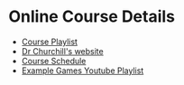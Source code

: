 # Online Course Details

-   [Course Playlist](https://www.youtube.com/watch?v=S7lXSihz0ac&list=PL_xRyXins848nDj2v-TJYahzvs-XW9sVV)
-   [Dr Churchill's website](http://www.cs.mun.ca/~dchurchill/)
-   [Course Schedule](https://docs.google.com/spreadsheets/d/1pf7QuMVnK-HVtdF63RUkaFSkfQY0Um4SP8Ye_p2Slbo/edit#gid=0)
-   [Example Games Youtube Playlist](https://www.youtube.com/watch?v=SdfTWG2c1wM&list=PL_xRyXins848tDbllAgt98xcikH-qjNBb&index=1)
